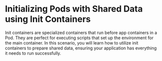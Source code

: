 # Initializing Pods with Shared Data using Init Containers

Init containers are specialized containers that run before app containers in a Pod. They are perfect for executing scripts that set up the environment for the main container. In this scenario, you will learn how to utilize init containers to prepare shared data, ensuring your application has everything it needs to run successfully.